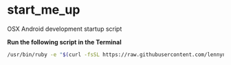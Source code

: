 # start_me_up
OSX Android development startup script

**Run the following script in the Terminal**
```bash
/usr/bin/ruby -e "$(curl -fsSL https://raw.githubusercontent.com/lennynilsson/start_me_up/master/start_me_up.sh)"
```
